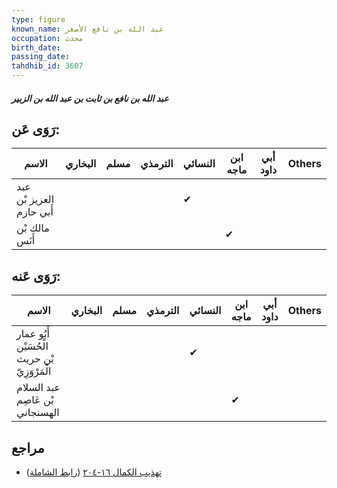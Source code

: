 ```yaml
---
type: figure
known_name: عبد الله بن نافع الأصغر
occupation: محدث
birth_date:
passing_date:
tahdhib_id: 3607
---
```

##### عبد الله بن نافع بن ثابت بن عبد الله بن الزبير

## رَوَى عَن:
| الاسم                    | البخاري | مسلم | الترمذي | النسائي | ابن ماجه | أبي داود | Others |
| ------------------------ | ------- | ---- | ------- | ------- | -------- | -------- | ------ |
| عبد العزيز بْن أَبي حازم |         |      |         | ✔       |          |          |        |
| مالك بْن أَنَس           |         |      |         |         | ✔        |          |        |
## رَوَى عَنه:
| الاسم                                        | البخاري | مسلم | الترمذي | النسائي | ابن ماجه | أبي داود | Others |
| -------------------------------------------- | ------- | ---- | ------- | ------- | -------- | -------- | ------ |
| أَبُو عمار الْحُسَيْن بْن حريث الْمَرْوَزِيّ |         |      |         | ✔       |          |          |        |
| عبد السلام بْن عَاصِم الهسنجاني              |         |      |         |         | ✔        |          |        |
## مراجع
- [تهذيب الكمال ١٦-٢٠٤](obsidian://open?vault=Tahdhib-al-Kamal&file=Figures/٣٦٠٧-عبد%20الله%20بن%20نافع%20بن%20ثابت%20بن%20عبد%20الله%20بن%20الزبير) ([رابط الشاملة](https://shamela.ws/book/3722/8197))